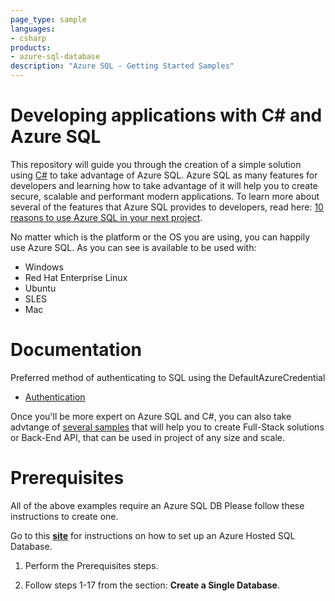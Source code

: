 ```yaml
---
page_type: sample
languages:
- csharp
products:
- azure-sql-database	
description: "Azure SQL - Getting Started Samples"
---
```


# Developing applications with C# and Azure SQL

This repository will guide you through the creation of a simple solution using [C#](https://docs.microsoft.com/en-us/dotnet/csharp/) to take advantage of Azure SQL. Azure SQL as many features for developers and learning how to take advantage of it will help you to create secure, scalable and performant modern applications. To learn more about several of the features that Azure SQL provides to developers, read here: [10 reasons to use Azure SQL in your next project](https://devblogs.microsoft.com/azure-sql/10-reasons-to-use-azure-sql-in-your-next-project/).

No matter which is the platform or the OS you are using, you can happily use Azure SQL. As you can see is available to be used with:

- Windows
- Red Hat Enterprise Linux
- Ubuntu
- SLES
- Mac

# Documentation

Preferred method of authenticating to SQL using the DefaultAzureCredential
- [Authentication](https://docs.microsoft.com/en-us/sql/connect/ado-net/sql/azure-active-directory-authentication?view=sql-server-ver15#using-active-directory-default-authentication)


Once you'll be more expert on Azure SQL and C#, you can also take advtange of [several samples](https://docs.microsoft.com/en-us/samples/browse/?expanded=dotnet&products=azure-sql-database&languages=csharp) that will help you to create Full-Stack solutions or Back-End API, that can be used in project of any size and scale.
# Prerequisites

All of the above examples require an Azure SQL DB Please follow these instructions to create one.

Go to this [**site**](https://docs.microsoft.com/en-us/azure/sql-database/sql-database-single-database-get-started?tabs=azure-portal) for instructions on how to set up an Azure Hosted SQL Database.

1. Perform the Prerequisites steps.

2. Follow steps 1-17 from the section: **Create a Single Database**.

